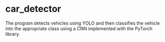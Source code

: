 # car_detector
The program detects vehicles using YOLO and then classifies the vehicle into the appropriate class using a CNN implemented with the PyTorch library.
